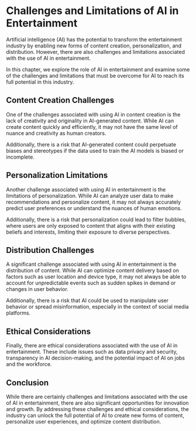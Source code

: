 Challenges and Limitations of AI in Entertainment
=========================================================================================

Artificial intelligence (AI) has the potential to transform the entertainment industry by enabling new forms of content creation, personalization, and distribution. However, there are also challenges and limitations associated with the use of AI in entertainment.

In this chapter, we explore the role of AI in entertainment and examine some of the challenges and limitations that must be overcome for AI to reach its full potential in this industry.

Content Creation Challenges
---------------------------

One of the challenges associated with using AI in content creation is the lack of creativity and originality in AI-generated content. While AI can create content quickly and efficiently, it may not have the same level of nuance and creativity as human creators.

Additionally, there is a risk that AI-generated content could perpetuate biases and stereotypes if the data used to train the AI models is biased or incomplete.

Personalization Limitations
---------------------------

Another challenge associated with using AI in entertainment is the limitations of personalization. While AI can analyze user data to make recommendations and personalize content, it may not always accurately predict user preferences or understand the nuances of human emotions.

Additionally, there is a risk that personalization could lead to filter bubbles, where users are only exposed to content that aligns with their existing beliefs and interests, limiting their exposure to diverse perspectives.

Distribution Challenges
-----------------------

A significant challenge associated with using AI in entertainment is the distribution of content. While AI can optimize content delivery based on factors such as user location and device type, it may not always be able to account for unpredictable events such as sudden spikes in demand or changes in user behavior.

Additionally, there is a risk that AI could be used to manipulate user behavior or spread misinformation, especially in the context of social media platforms.

Ethical Considerations
----------------------

Finally, there are ethical considerations associated with the use of AI in entertainment. These include issues such as data privacy and security, transparency in AI decision-making, and the potential impact of AI on jobs and the workforce.

Conclusion
----------

While there are certainly challenges and limitations associated with the use of AI in entertainment, there are also significant opportunities for innovation and growth. By addressing these challenges and ethical considerations, the industry can unlock the full potential of AI to create new forms of content, personalize user experiences, and optimize content distribution.
